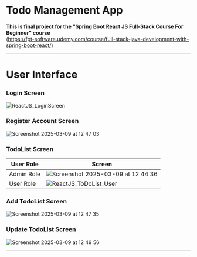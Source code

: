 # Todo Management App

**This is final project for the "Spring Boot React JS Full-Stack Course For Beginner" course**  
(https://fpt-software.udemy.com/course/full-stack-java-development-with-spring-boot-react/)

---

# User Interface

### Login Screen

![ReactJS_LoginScreen](https://github.com/user-attachments/assets/f20dd4a5-a723-4496-95c0-41e5dcc2c182)

### Register Account Screen
![Screenshot 2025-03-09 at 12 47 03](https://github.com/user-attachments/assets/377ca3c3-f651-489c-bdfc-e4963d9f28cf)

### TodoList Screen

| User Role  | Screen |
| ------------- | ------------- |
| Admin Role | ![Screenshot 2025-03-09 at 12 44 36](https://github.com/user-attachments/assets/baf0dcc2-0d9a-4470-8ffe-a8cfcc9d953a)  |
| User Role | ![ReactJS_ToDoList_User](https://github.com/user-attachments/assets/3db0067c-356a-46fb-b6c1-e5759de08e1f)  |

### Add TodoList Screen

![Screenshot 2025-03-09 at 12 47 35](https://github.com/user-attachments/assets/20b26e07-53c1-4eee-b8e5-d6c1a210131e)

### Update TodoList Screen
![Screenshot 2025-03-09 at 12 49 56](https://github.com/user-attachments/assets/ae265e2d-9b42-443c-ad32-ae9108e16ce1)

---
